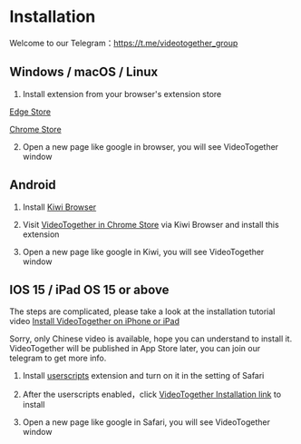 # Installation

Welcome to our Telegram：https://t.me/videotogether_group

## Windows / macOS / Linux

1. Install extension from your browser's extension store

[Edge Store](https://microsoftedge.microsoft.com/addons/detail/videotogether/eilkilgemogpkebfmhkkapogkiijikli)
<!-- 
[Firefox Store](https://addons.mozilla.org/firefox/addon/videotogether/)
 -->
[Chrome Store](https://chrome.google.com/webstore/detail/videotogether/dpjiaamadbcfheiamdaamhgpomlkohbn)

2. Open a new page like google in browser, you will see VideoTogether window

## Android

1. Install [Kiwi Browser](https://play.google.com/store/apps/details?id=com.kiwibrowser.browser)

2. Visit [VideoTogether in Chrome Store](https://chrome.google.com/webstore/detail/videotogether/dpjiaamadbcfheiamdaamhgpomlkohbn) via Kiwi Browser and install this extension

3. Open a new page like google in Kiwi, you will see VideoTogether window

## IOS 15 / iPad OS 15 or above

The steps are complicated, please take a look at the installation tutorial video [Install VideoTogether on iPhone or iPad ](https://www.bilibili.com/video/BV19t4y1G7MB/?vd_source=1956535294dafbdc7ed9618b67807b9c)

Sorry, only Chinese video is available, hope you can understand to install it. VideoTogether will be published in
App Store later, you can join our telegram to get more info.

1. Install [userscripts](https://apps.apple.com/app/userscripts/id1463298887) extension and turn on it in the setting of Safari

2. After the userscripts enabled，click [VideoTogether Installation link](https://2gether.video/release/extension.user.js) to install

3. Open a new page like google in Safari, you will see VideoTogether window



